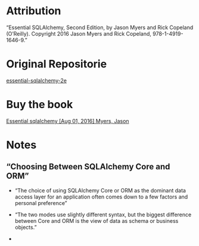 # Attribution

“Essential SQLAlchemy, Second Edition, by Jason Myers and Rick Copeland (O’Reilly). Copyright 2016 Jason Myers and Rick Copeland, 978-1-4919-1646-9.”

# Original Repositorie

[essential-sqlalchemy-2e](https://github.com/oreillymedia/essential-sqlalchemy-2e)

# Buy the book
[Essential sqlalchemy [Aug 01, 2016] Myers, Jason](https://amzn.to/3C1SGKG)

# Notes

## “Choosing Between SQLAlchemy Core and ORM”

- “The choice of using SQLAlchemy Core or ORM as the dominant data access layer for an application often comes down to a few factors and personal preference”

- “The two modes use slightly different syntax, but the biggest difference between Core and ORM is the view of data as schema or business objects.”

- 